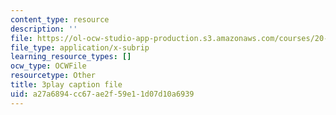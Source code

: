 ```yaml
---
content_type: resource
description: ''
file: https://ol-ocw-studio-app-production.s3.amazonaws.com/courses/20-219-becoming-the-next-bill-nye-writing-and-hosting-the-educational-show-january-iap-2015/a27a6894cc67ae2f59e11d07d10a6939_VBgVRviSKek.srt
file_type: application/x-subrip
learning_resource_types: []
ocw_type: OCWFile
resourcetype: Other
title: 3play caption file
uid: a27a6894-cc67-ae2f-59e1-1d07d10a6939
---
```

